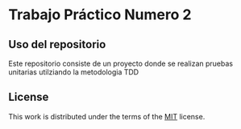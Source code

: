 # Trabajo Práctico Numero 2

## Uso del repositorio

Este repositorio consiste de un proyecto donde se realizan pruebas unitarias utilziando la metodologia TDD
## License

This work is distributed under the terms of the [MIT](https://spdx.org/licenses/MIT.html) license.
